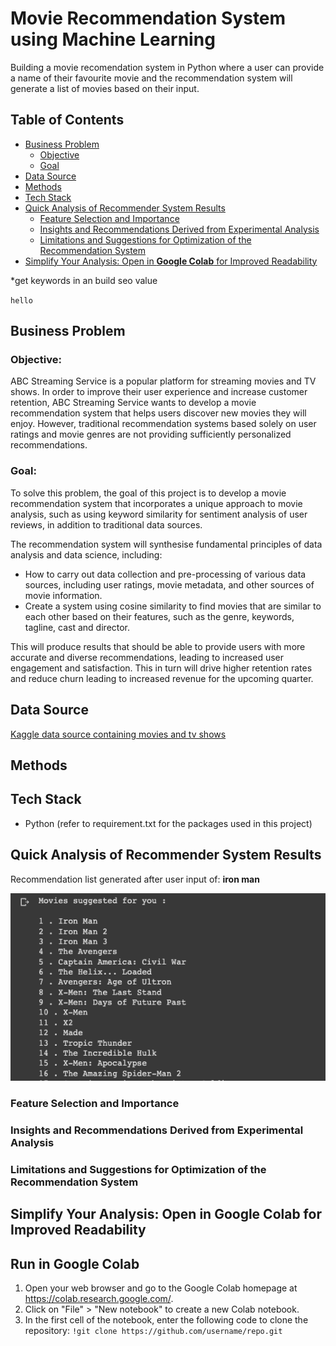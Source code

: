 # Movie Recommendation System using Machine Learning

Building a movie recomendation system in Python where a user can provide a name of their favourite movie and the recommendation system will generate a list of movies based on their input.

## Table of Contents
- [Business Problem](#business-problem)
  * [Objective](#objective)
  * [Goal](#goal)
- [Data Source](#data-source)
- [Methods](#methods)
- [Tech Stack](#tech-stack)
- [Quick Analysis of Recommender System Results](#quick-analysis-of-recommender-system-results)
  * [Feature Selection and Importance](#feature-selection-and-importance)
  * [Insights and Recommendations Derived from Experimental Analysis](#insights-and-recommendations-derived-from-experimental-analysis)
  * [Limitations and Suggestions for Optimization of the Recommendation System](#limitations-and-suggestions-for-optimization-of-the-recommendation-system)
- [Simplify Your Analysis: Open in **Google Colab** for Improved Readability](#simplify-your-analysis-open-in-google-colab-for-improved-readability)


 
*get keywords in an build seo value

`hello`


## Business Problem
### Objective:
ABC Streaming Service is a popular platform for streaming movies and TV shows. In order to improve their user experience and increase customer retention, ABC Streaming Service wants to develop a movie recommendation system that helps users discover new movies they will enjoy. However, traditional recommendation systems based solely on user ratings and movie genres are not providing sufficiently personalized recommendations. 

### Goal:
To solve this problem, the goal of this project is to develop a movie recommendation system that incorporates a unique approach to movie analysis, such as using keyword similarity for sentiment analysis of user reviews, in addition to traditional data sources.

The recommendation system will synthesise fundamental principles of data analysis and data science, including:
* How to carry out data collection and pre-processing of various data sources, including user ratings, movie metadata, and other sources of movie information. 
* Create a system using cosine similarity to find movies that are similar to each other based on their features, such as the genre, keywords, tagline, cast and director. 

This will produce results that should be able to provide users with more accurate and diverse recommendations, leading to increased user engagement and satisfaction. This in turn will drive higher retention rates and reduce churn leading to increased revenue for the upcoming quarter.

## Data Source
[Kaggle data source containing movies and tv shows](https://www.kaggle.com/datasets/rachanakoniki/movies)

## Methods

## Tech Stack
- Python (refer to requirement.txt for the packages used in this project)

## Quick Analysis of Recommender System Results
Recommendation list generated after user input of: **iron man**

<img src="./img-movrec.png" alt="movie recs">

### Feature Selection and Importance
### Insights and Recommendations Derived from Experimental Analysis
### Limitations and Suggestions for Optimization of the Recommendation System

## Simplify Your Analysis: Open in **Google Colab** for Improved Readability
## Run in Google Colab
1. Open your web browser and go to the Google Colab homepage at https://colab.research.google.com/.
2. Click on "File" > "New notebook" to create a new Colab notebook.
3. In the first cell of the notebook, enter the following code to clone the repository:
```!git clone https://github.com/username/repo.git```

